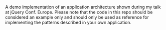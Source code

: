 A demo implementation of an application architecture shown during my talk at jQuery Conf. Europe. Please note that the code in this repo should be considered an example only and should only be used as reference for implementing the patterns described in your own application.